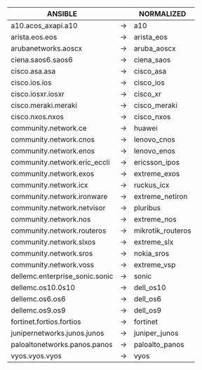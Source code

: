 | ANSIBLE | | NORMALIZED |
| ---------- | -- | ------ |
| a10.acos_axapi.a10 | → | a10 |
| arista.eos.eos | → | arista_eos |
| arubanetworks.aoscx | → | aruba_aoscx |
| ciena.saos6.saos6 | → | ciena_saos |
| cisco.asa.asa | → | cisco_asa |
| cisco.ios.ios | → | cisco_ios |
| cisco.iosxr.iosxr | → | cisco_xr |
| cisco.meraki.meraki | → | cisco_meraki |
| cisco.nxos.nxos | → | cisco_nxos |
| community.network.ce | → | huawei |
| community.network.cnos | → | lenovo_cnos |
| community.network.enos | → | lenovo_enos |
| community.network.eric_eccli | → | ericsson_ipos |
| community.network.exos | → | extreme_exos |
| community.network.icx | → | ruckus_icx |
| community.network.ironware | → | extreme_netiron |
| community.network.netvisor | → | pluribus |
| community.network.nos | → | extreme_nos |
| community.network.routeros | → | mikrotik_routeros |
| community.network.slxos | → | extreme_slx |
| community.network.sros | → | nokia_sros |
| community.network.voss | → | extreme_vsp |
| dellemc.enterprise_sonic.sonic | → | sonic |
| dellemc.os10.0s10 | → | dell_os10 |
| dellemc.os6.os6 | → | dell_os6 |
| dellemc.os9.os9 | → | dell_os9 |
| fortinet.fortios.fortios | → | fortinet |
| junipernetworks.junos.junos | → | juniper_junos |
| paloaltonetworks.panos.panos | → | paloalto_panos |
| vyos.vyos.vyos | → | vyos |